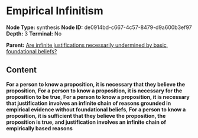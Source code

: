 # Empirical Infinitism

**Node Type:** synthesis
**Node ID:** de0914bd-c667-4c57-8479-d9a600b3ef97
**Depth:** 3
**Terminal:** No

**Parent:** [Are infinite justifications necessarily undermined by basic, foundational beliefs?](are-infinite-justifications-necessarily-undermined-by-basic-foundational-beliefs.md)

## Content

**For a person to know a proposition, it is necessary that they believe the proposition**, **For a person to know a proposition, it is necessary for the proposition to be true**, **For a person to know a proposition, it is necessary that justification involves an infinite chain of reasons grounded in empirical evidence without foundational beliefs**, **For a person to know a proposition, it is sufficient that they believe the proposition, the proposition is true, and justification involves an infinite chain of empirically based reasons**
